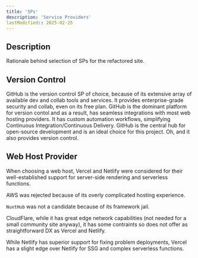 ```yaml
---
title: 'SPs'
description: 'Service Providers'
lastModified:: 2025-02-25
---
```


## Description

Rationale behind selection of SPs for the refactored site.  

## Version Control

GitHub is the version control SP of choice, because of its extensive array of available dev and collab tools and services. It provides enterprise-grade security and collab, even on its free plan.  GitHub is the dominant platform for version contol and as a result, has seamless integrations with most web hosting providers. It has custom automation workflows, simplifying Continuous Integration/Continuous Delivery.  GitHub is the central hub for open-source development and is an ideal choice for this project.  Oh, and it also provides version control.

## Web Host Provider

When choosing a web host, Vercel and Netlify were considered for their well-established support for server-side rendering and serverless functions.  

AWS was rejected because of its overly complicated hosting experience.  

`NuxtHub` was not a candidate because of its framework jail.  

CloudFlare, while it has great edge network capabilities (not needed for a small community site anyway), it has some contraints so does not offer as straightforward DX as Vercel and Netlify.  

While Netlify has superior support for fixing problem deployments, Vercel has a slight edge over Netlify for SSG and complex serverless functions.  